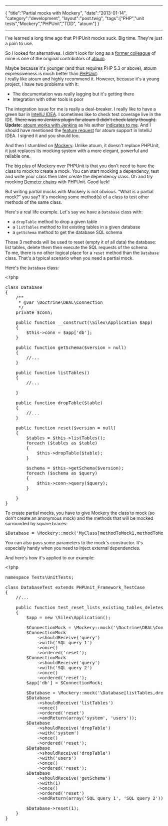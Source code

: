 ***
{
    "title":"Partial mocks with Mockery",
    "date":"2013-01-14",
    "category":"development",
    "layout":"post.twig",
    "tags":["PHP","unit tests","Mockery","PHPUnit","TDD", "atoum"]
}
***
I've learned a long time ago that PHPUnit mocks suck. Big time. They're just a pain to use.

So I looked for alternatives. I didn't look for long as a [former colleague](https://github.com/fdussert) of mine is one of the original contributors of [atoum](https://github.com/atoum/atoum).

Maybe because it's younger (and thus requires PHP 5.3 or above), atoum expressiveness is much better than [PHPUnit](https://github.com/sebastianbergmann/phpunit).  
I really like atoum and highly recommend it. However, because it's a young project, I have two problems with it:

* The documentation was really lagging but it's getting there
* Integration with other tools is poor

The integration issue for me is really a deal-breaker. I really like to have a green bar in [IntelliJ IDEA](http://www.jetbrains.com/idea/). I sometimes like to check test coverage live in the IDE. <span style="text-decoration: line-through;">There was no Jenkins plugin for atoum (I didn't check lately though).</span>  
**Update:** [atoum works with Jenkins](https://github.com/atoum/atoum/wiki/atoum-et-Jenkins-(ou-Hudson)) as his author [indicates to me](https://twitter.com/mageekguy/status/290863062636969984). And I should have mentioned the [feature request](http://blog.mageekbox.net/?post/2012/11/07/You-use-atoum-and-PhpStorm) for atoum support in IntelliJ IDEA. I signed it and you should too.

And then I stumbled on [Mockery](https://github.com/padraic/mockery). Unlike atoum, it doesn't replace PHPUnit, it just replaces its mocking system with a more elegant, powerful and reliable one.

The big plus of Mockery over PHPUnit is that you don't need to have the class to mock to create a mock. You can start mocking a dependency, test and write your class then later create the dependency class. Oh and try mocking [Demeter chains](https://github.com/padraic/mockery#mocking-demeter-chains-and-fluent-interfaces) with PHPUnit. Good luck!

But writing partial mocks with Mockery is not obvious. "What is a partial mock?" you say? It's mocking some method(s) of a class to test other methods of the same class.

Here's a real life example. Let's say we have a `Database` class with:

* a `dropTable` method to drop a given table
* a `listTables` method to list existing tables in a given database
* a `getSchema` method to get the database SQL schema

Those 3 methods will be used to reset (empty it of all data) the database: list tables, delete them then execute the SQL requests of the schema.  
To me, there is no other logical place for a `reset` method than the `Database` class. That's a typical scenario when you need a partial mock.  

Here's the `Database` class:

<pre class="prettyprint lang-php">
&lt;?php
 
class Database
{
    /**
     * @var \Doctrine\DBAL\Connection
     */
    private $conn;
 
    public function __construct(\Silex\Application $app)
    {
        $this->conn = $app['db'];
    }
 
    public function getSchema($version = null)
    {
        //...
    }
 
    public function listTables()
    {
        //...
 
    }
 
    public function dropTable($table)
    {
        //...
    }
 
    public function reset($version = null)
    {
        $tables = $this->listTables();
        foreach ($tables as $table)
        {
            $this->dropTable($table);
        }
 
        $schema = $this->getSchema($version);
        foreach ($schema as $query)
        {
            $this->conn->query($query);
        }
 
    }
}
</pre>

To create partial mocks, you have to give Mockery the class to mock (so don't create an anonymous mock) and the methods that will be mocked surrounded by square braces:

<pre class="prettyprint lang-php">$Database = \Mockery::mock('MyClass[methodToMock1,methodToMock2]', array('constructor parameter 1', 'constructor parameter 2'))</pre>

You can also pass some parameters to the mock's constructor. It's especially handy when you need to inject external dependencies.

And here's how it's applied to our example:

<pre class="prettyprint lang-php">
&lt;?php

namespace Tests\UnitTests;

class DatabaseTest extends PHPUnit_Framework_TestCase
{
    //...

    public function test_reset_lists_existing_tables_deletes_them_then_create_a_new_schema()
    {
        $app = new \Silex\Application();

        $ConnectionMock = \Mockery::mock('\Doctrine\DBAL\Connection');
        $ConnectionMock
            ->shouldReceive('query')
            ->with('SQL query 1')
            ->once()
            ->ordered('reset');
        $ConnectionMock
            ->shouldReceive('query')
            ->with('SQL query 2')
            ->once()
            ->ordered('reset');
        $app['db'] = $ConnectionMock;

        $Database = \Mockery::mock('\Database[listTables,dropTable, getSchema]', array($app));
        $Database
            ->shouldReceive('listTables')
            ->once()
            ->ordered('reset')
            ->andReturn(array('system', 'users'));
        $Database
            ->shouldReceive('dropTable')
            ->with('system')
            ->once()
            ->ordered('reset');
        $Database
            ->shouldReceive('dropTable')
            ->with('users')
            ->once()
            ->ordered('reset');
        $Database
            ->shouldReceive('getSchema')
            ->with(1)
            ->once()
            ->ordered('reset')
            ->andReturn(array('SQL query 1', 'SQL query 2'));

        $Database->reset(1);
    }
}
</pre>